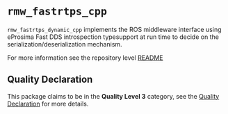 # `rmw_fastrtps_cpp`

`rmw_fastrtps_dynamic_cpp` implements the ROS middleware interface using eProsima Fast DDS introspection typesupport at run time to decide on the serialization/deserialization mechanism.

For more information see the repository level [README](../README.md)

## Quality Declaration

This package claims to be in the **Quality Level 3** category, see the [Quality Declaration](QUALITY_DECLARATION.md) for more details.
